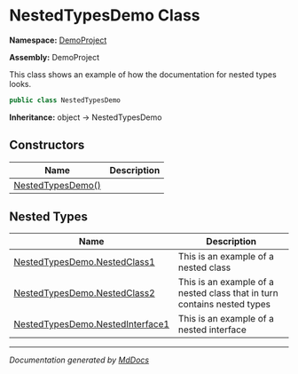 ﻿# NestedTypesDemo Class

**Namespace:** [DemoProject](../index.md)

**Assembly:** DemoProject

This class shows an example of how the documentation for nested types looks.

```csharp
public class NestedTypesDemo
```

**Inheritance:** object → NestedTypesDemo

## Constructors

| Name                                       | Description |
| ------------------------------------------ | ----------- |
| [NestedTypesDemo()](constructors/index.md) |             |

## Nested Types

| Name                                                          | Description                                                             |
| ------------------------------------------------------------- | ----------------------------------------------------------------------- |
| [NestedTypesDemo.NestedClass1](NestedClass1/index.md)         | This is an example of a nested class                                    |
| [NestedTypesDemo.NestedClass2](NestedClass2/index.md)         | This is an example of a nested class that in turn contains nested types |
| [NestedTypesDemo.NestedInterface1](NestedInterface1/index.md) | This is an example of a nested interface                                |

___

*Documentation generated by [MdDocs](https://github.com/ap0llo/mddocs)*
